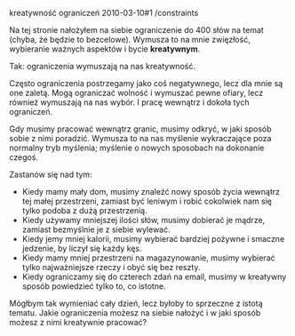 kreatywność ograniczeń
2010-03-10#1
/constraints

Na tej stronie nałożyłem na siebie ograniczenie do 400 słów na temat
(chyba, że będzie to bezcelowe). Wymusza to na mnie zwięzłość,
wybieranie ważnych aspektów i bycie **kreatywnym**.

Tak: ograniczenia wymuszają na nas kreatywność.

Często ograniczenia postrzegamy jako coś negatywnego, lecz dla mnie są one zaletą. Mogą ograniczać wolność i wymuszać pewne ofiary, lecz również wymuszają na nas wybór. I pracę wewnątrz i dokoła tych ograniczeń.

Gdy musimy pracować wewnątrz granic, musimy odkryć, w jaki sposób sobie z nimi poradzić. Wymusza to na nas myślenie wykraczające poza normalny tryb myślenia; myślenie o nowych sposobach na dokonanie czegoś.

Zastanów się nad tym:

* Kiedy mamy mały dom, musimy znaleźć nowy sposób życia wewnątrz tej małej przestrzeni, zamiast być leniwym i robić cokolwiek nam się tylko podoba z dużą przestrzenią.
* Kiedy używamy mniejszej ilości słów, musimy dobierać je mądrze, zamiast bezmyślnie je z siebie wylewać.
* Kiedy jemy mniej kalorii, musimy wybierać bardziej pożywne i smaczne jedzenie, by liczył się każdy kęs.
* Kiedy mamy mniej przestrzeni na magazynowanie, musimy wybierać tylko najważniejsze rzeczy i obyć się bez reszty.
* Kiedy ograniczamy się do czterech zdań na email, musimy w kreatywny sposób powiedzieć tylko to, co istotne.

Mógłbym tak wymieniać cały dzień, lecz byłoby to sprzeczne z istotą tematu. Jakie ograniczenia możesz na siebie nałożyć i w jaki sposób możesz z nimi kreatywnie pracować?

